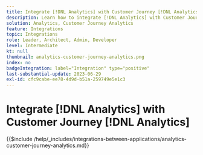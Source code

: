 ```yaml
---
title: Integrate [!DNL Analytics] with Customer Journey [!DNL Analytics]
description: Learn how to integrate [!DNL Analytics] with Customer Journey [!DNL Analytics].
solution: Analytics, Customer Journey Analytics
feature: Integrations
topic: Integrations
role: Leader, Architect, Admin, Developer
level: Intermediate
kt: null
thumbnail: analytics-customer-journey-analytics.png
index: no
badgeIntegration: label="Integration" type="positive"
last-substantial-update: 2023-06-29
exl-id: cfc9cabe-ee78-4d9d-b51a-259749e5e1c3
---
```

# Integrate [!DNL Analytics] with Customer Journey [!DNL Analytics]

{{$include /help/_includes/integrations-between-applications/analytics-customer-journey-analytics.md}}
